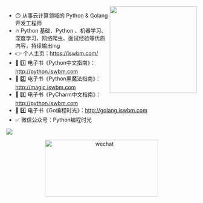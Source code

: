 <!--
**iswbm/iswbm** is a ✨ _special_ ✨ repository because its `README.md` (this file) appears on your GitHub profile.

Here are some ideas to get you started:

- 🔭 I’m currently working on ...
- 🌱 I’m currently learning ...
- 👯 I’m looking to collaborate on ...
- 🤔 I’m looking for help with ...
- 💬 Ask me about ...
- 📫 How to reach me: ...
- 😄 Pronouns: ...
- ⚡ Fun fact: ...
-->

<img align='right' src="https://media.giphy.com/media/M9gbBd9nbDrOTu1Mqx/giphy.gif" width="230">

- 😶 从事云计算领域的 Python & Golang 开发工程师
- 🔥 Python 基础、Python 、机器学习、深度学习、网络爬虫、面试经验等优质内容，持续输出ing
- 👉  个人主页：https://iswbm.com/
- 📖 1️⃣ 电子书《Python中文指南》：http://python.iswbm.com
- 📖 2️⃣ 电子书《Python黑魔法指南》：http://magic.iswbm.com
- 📖 3️⃣ 电子书《PyCharm中文指南》：http://python.iswbm.com
- 📖 4️⃣ 电子书《Go编程时光》：http://golang.iswbm.com
- ✅ 微信公众号：Python编程时光

![](http://image.iswbm.com/20210112233812.png)

<div align=center>
<img src="https://ftp.bmp.ovh/imgs/2020/07/112254f0199e3d4f.jpg" alt="wechat" width="300" height="150" align="bottom" />
</div>
